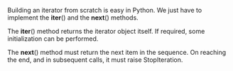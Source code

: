 Building an iterator from scratch is easy in Python. We just have to implement the __iter__() and the __next__()
methods.

The __iter__() method returns the iterator object itself. If required, some initialization can be performed.

The __next__() method must return the next item in the sequence. On reaching the end, and in subsequent calls, it must
raise StopIteration.